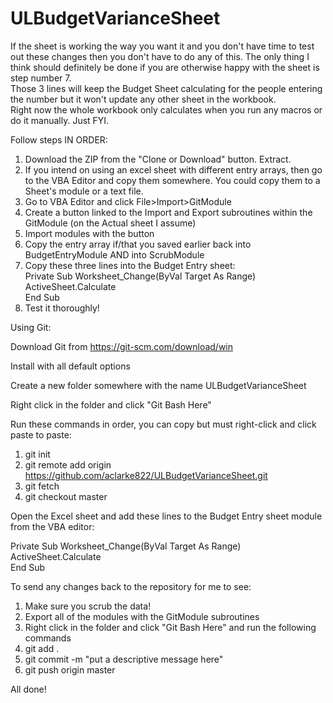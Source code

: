 # ULBudgetVarianceSheet

If the sheet is working the way you want it and you don't have time to test out these changes then you don't have to do any of this.
The only thing I think should definitely be done if you are otherwise happy with the sheet is step number 7.  
Those 3 lines will keep the Budget Sheet calculating for the people entering the number but it won't update any other sheet in the workbook.  
Right now the whole workbook only calculates when you run any macros or do it manually. Just FYI.   

Follow steps IN ORDER:  
1. Download the ZIP from the "Clone or Download" button. Extract.  
2. If you intend on using an excel sheet with different entry arrays, then go to the VBA Editor and copy them somewhere. You could copy them to a Sheet's module or a text file.  
3. Go to VBA Editor and click File>Import>GitModule  
4. Create a button linked to the Import and Export subroutines within the GitModule (on the Actual sheet I assume)  
5. Import modules with the button  
6. Copy the entry array if/that you saved earlier back into BudgetEntryModule AND into ScrubModule
7. Copy these three lines into the Budget Entry sheet:  
Private Sub Worksheet_Change(ByVal Target As Range)  
  ActiveSheet.Calculate  
End Sub  
8. Test it thoroughly!  

Using Git:  

Download Git from https://git-scm.com/download/win  

Install with all default options  

Create a new folder somewhere with the name ULBudgetVarianceSheet  

Right click in the folder and click "Git Bash Here"  

Run these commands in order, you can copy but must right-click and click paste to paste:  
1. git init  
2. git remote add origin https://github.com/aclarke822/ULBudgetVarianceSheet.git  
3. git fetch  
4. git checkout master  


Open the Excel sheet and add these lines to the Budget Entry sheet module from the VBA editor:  

Private Sub Worksheet_Change(ByVal Target As Range)  
  ActiveSheet.Calculate  
End Sub  

To send any changes back to the repository for me to see:  
1. Make sure you scrub the data!    
2. Export all of the modules with the GitModule subroutines    
3. Right click in the folder and click "Git Bash Here" and run the following commands  
4. git add .  
5. git commit -m "put a descriptive message here"  
6. git push origin master  

All done!  
